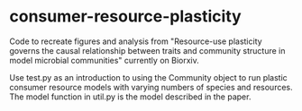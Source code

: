 # consumer-resource-plasticity

Code to recreate figures and analysis from "Resource-use plasticity governs the causal relationship between traits and community structure in model microbial communities" currently on Biorxiv.

Use test.py as an introduction to using the Community object to run plastic consumer resource models with varying numbers of species and resources. The model function in util.py is the model described in the paper.
